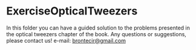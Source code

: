 # ExerciseOpticalTweezers
In this folder you can have a guided solution to the problems presented in the optical tweezers chapter of the book. Any questions or suggestions, please contact us!
e-mail: brontecir@gmail.com
